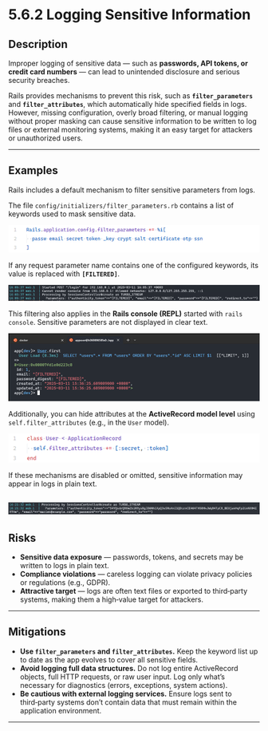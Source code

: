 # 5.6.2 Logging Sensitive Information

## Description

Improper logging of sensitive data — such as **passwords, API tokens, or credit card numbers** — can lead to unintended disclosure and serious security breaches.

Rails provides mechanisms to prevent this risk, such as **`filter_parameters`** and **`filter_attributes`**, which automatically hide specified fields in logs. However, missing configuration, overly broad filtering, or manual logging without proper masking can cause sensitive information to be written to log files or external monitoring systems, making it an easy target for attackers or unauthorized users.

---

## Examples

Rails includes a default mechanism to filter sensitive parameters from logs.

The file `config/initializers/filter_parameters.rb` contains a list of keywords used to mask sensitive data.

<!-- Figure 120: Configuration of parameter filtering in Rails -->
![alt text](image.png)

If any request parameter name contains one of the configured keywords, its value is replaced with **`[FILTERED]`**.

<!-- Figure 121: Controller logs showing masked password value -->
![alt text](image-1.png)

This filtering also applies in the **Rails console (REPL)** started with `rails console`. Sensitive parameters are not displayed in clear text.

<!-- Figure 122: Example of parameter filtering in the interactive console -->
![alt text](image-2.png)

Additionally, you can hide attributes at the **ActiveRecord model level** using `self.filter_attributes` (e.g., in the `User` model).

<!-- Figure 123: Example of excluding attributes at the model level -->
![alt text](image-3.png)

If these mechanisms are disabled or omitted, sensitive information may appear in logs in plain text.

<!-- Figure 124: Example when filter_parameters is disabled and raw params are logged -->
![alt text](image-4.png)
---

## Risks

* **Sensitive data exposure** — passwords, tokens, and secrets may be written to logs in plain text.
* **Compliance violations** — careless logging can violate privacy policies or regulations (e.g., GDPR).
* **Attractive target** — logs are often text files or exported to third‑party systems, making them a high‑value target for attackers.

---

## Mitigations

* **Use `filter_parameters` and `filter_attributes`.** Keep the keyword list up to date as the app evolves to cover all sensitive fields.
* **Avoid logging full data structures.** Do not log entire ActiveRecord objects, full HTTP requests, or raw user input. Log only what’s necessary for diagnostics (errors, exceptions, system actions).
* **Be cautious with external logging services.** Ensure logs sent to third‑party systems don’t contain data that must remain within the application environment.

---

